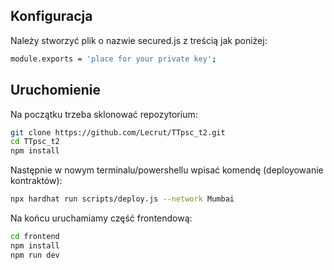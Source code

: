 ## Konfiguracja

Należy stworzyć plik o nazwie secured.js z treścią jak poniżej:

```sh
module.exports = 'place for your private key';
```

## Uruchomienie

Na początku trzeba sklonować repozytorium:

```sh
git clone https://github.com/Lecrut/TTpsc_t2.git
cd TTpsc_t2
npm install
```

Następnie w nowym terminalu/powershellu wpisać komendę (deployowanie kontraktów):

```sh
npx hardhat run scripts/deploy.js --network Mumbai
```

Na końcu uruchamiamy część frontendową:

```sh
cd frontend
npm install
npm run dev
```
